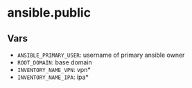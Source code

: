 # ansible.public

## Vars

- `ANSIBLE_PRIMARY_USER`: username of primary ansible owner
- `ROOT_DOMAIN`: base domain
- `INVENTORY_NAME_VPN`: vpn*
- `INVENTORY_NAME_IPA`: ipa*
